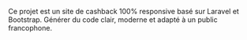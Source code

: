 <!-- Use this file to provide workspace-specific custom instructions to Copilot. For more details, visit https://code.visualstudio.com/docs/copilot/copilot-customization#_use-a-githubcopilotinstructionsmd-file -->

Ce projet est un site de cashback 100% responsive basé sur Laravel et Bootstrap. Générer du code clair, moderne et adapté à un public francophone.
